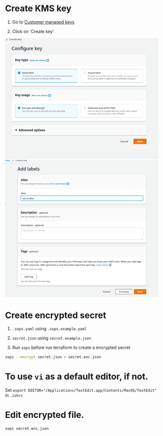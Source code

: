 # Create KMS key

1. Go to [Customer managed keys](https://us-east-2.console.aws.amazon.com/kms/home?region=us-east-2#/kms/keys)

2. Click on 'Create key'

<img src="images/kms-1.png" />
<img src="images/kms-2.png" />

# Create encrypted secret

1. `.sops.yaml` using `.sops.example.yaml`

2. `secret.json` using `secret.example.json`

3. Run `sops` before run terraform to create a encrypted secret

```bash
sops --encrypt secret.json > secret.enc.json
```

# To use `vi` as a default editor, if not.

Set `export EDITOR="/Applications/TextEdit.app/Contents/MacOS/TextEdit"` in `.zshrc`

# Edit encrypted file.

```sh
sops secret.enc.json
```
